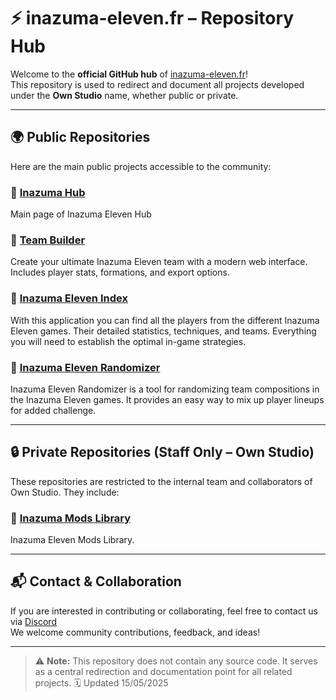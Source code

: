 # ⚡ inazuma-eleven.fr – Repository Hub

Welcome to the **official GitHub hub** of [inazuma-eleven.fr](https://inazuma-eleven.fr)!  
This repository is used to redirect and document all projects developed under the **Own Studio** name, whether public or private.

---

## 🌍 Public Repositories

Here are the main public projects accessible to the community:

### 🔸 [Inazuma Hub](https://github.com/realt0w/Inazuma-Hub)
Main page of Inazuma Eleven Hub

### 🔸 [Team Builder](https://github.com/realt0w/team-builder)
Create your ultimate Inazuma Eleven team with a modern web interface.  
Includes player stats, formations, and export options.

### 🔸 [Inazuma Eleven Index](https://github.com/realt0w/inazuma-index)
With this application you can find all the players from the different Inazuma Eleven games. Their detailed statistics, techniques, and teams. Everything you will need to establish the optimal in-game strategies.

### 🔸 [Inazuma Eleven Randomizer](https://github.com/FuRyMatZ/Inazuma-Eleven-Randomizer)
Inazuma Eleven Randomizer is a tool for randomizing team compositions in the Inazuma Eleven games. It provides an easy way to mix up player lineups for added challenge.

---

## 🔒 Private Repositories (Staff Only – Own Studio)

These repositories are restricted to the internal team and collaborators of Own Studio. They include:

### 🔹 [Inazuma Mods Library](https://github.com/realt0w/inazumamodslibrary)
Inazuma Eleven Mods Library.

---

## 📬 Contact & Collaboration

If you are interested in contributing or collaborating, feel free to contact us via [Discord](https://discord.gg/SD9KK3GpVm)  
We welcome community contributions, feedback, and ideas!

---

> ⚠️ **Note:** This repository does not contain any source code. It serves as a central redirection and documentation point for all related projects.
> 🗓️ Updated 15/05/2025
